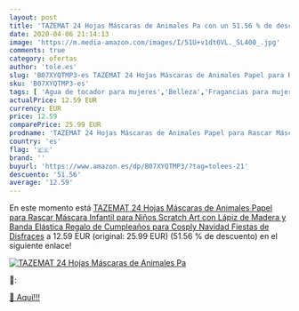 ```yaml
---
layout: post
title: 'TAZEMAT 24 Hojas Máscaras de Animales Pa con un 51.56 % de descuento'
date: 2020-04-06 21:14:13
image: 'https://m.media-amazon.com/images/I/51U+v1dt0VL._SL400_.jpg'
comments: true
category: ofertas
author: 'tole.es'
slug: 'B07XYQTMP3-es TAZEMAT 24 Hojas Máscaras de Animales Papel para Rascar...'
sku: 'B07XYQTMP3-es'
tags: [ 'Agua de tocador para mujeres','Belleza','Fragancias para mujeres','Instrumentos de percusión para niños','Instrumentos musicales para niños','Juguetes','Juguetes y juegos','Perfumes y fragancias','Productos para el cuidado de la piel','Sets y juegos para el cuidado de la piel','navidad', ]
actualPrice: 12.59 EUR
currency: EUR
price: 12.59
comparePrice: 25.99 EUR
prodname: 'TAZEMAT 24 Hojas Máscaras de Animales Papel para Rascar Máscara Infantil para Niños Scratch Art con Lápiz de Madera y Banda Elástica Regalo de Cumpleaños para Cosply Navidad Fiestas de Disfraces'
country: 'es'
flag: '🇪🇸'
brand: ''
buyurl: 'https://www.amazon.es/dp/B07XYQTMP3/?tag=tolees-21'
descuento: '51.56'
average: '12.59'
---
```


En este momento está [TAZEMAT 24 Hojas Máscaras de Animales Papel para Rascar Máscara Infantil para Niños Scratch Art con Lápiz de Madera y Banda Elástica Regalo de Cumpleaños para Cosply Navidad Fiestas de Disfraces](https://www.amazon.es/dp/B07XYQTMP3/?tag=tolees-21) a 12.59 EUR (original: 25.99 EUR) (51.56 %  de descuento) en el siguiente enlace!

[![TAZEMAT 24 Hojas Máscaras de Animales Pa](https://m.media-amazon.com/images/I/51U+v1dt0VL._SL400_.jpg)](https://www.amazon.es/dp/B07XYQTMP3/?tag=tolees-21)

🔎:


[🛒 Aquí!!!](https://www.amazon.es/dp/B07XYQTMP3/?tag=tolees-21)
